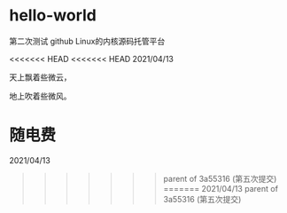 # hello-world
第二次测试
github Linux的内核源码托管平台



<<<<<<< HEAD
<<<<<<< HEAD
2021/04/13



天上飘着些微云，

地上吹着些微风。

随电费
=======
2021/04/13
>>>>>>> parent of 3a55316 (第五次提交)
=======
2021/04/13
>>>>>>> parent of 3a55316 (第五次提交)
